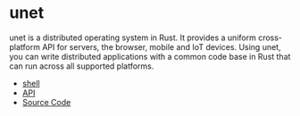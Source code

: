 # unet

unet is a distributed operating system in Rust. It provides a uniform cross-platform API for servers, the browser, mobile and IoT devices. Using unet, you can write distributed applications with a common code base in Rust that can run across all supported platforms.

- [shell](src/shell.md)
- [API](src/api.md)
- [Source Code](src)


